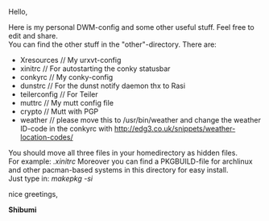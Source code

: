 Hello,

Here is my personal DWM-config and some other useful stuff. Feel free to edit and share.  
You can find the other stuff in the "other"-directory. There are:  
  
* Xresources // My urxvt-config
* xinitrc // For autostarting the conky statusbar
* conkyrc // My conky-config
* dunstrc // For the dunst notify daemon thx to Rasi
* teilerconfig // For Teiler 
* muttrc // My mutt config file
* crypto // Mutt with PGP
* weather // please move this to /usr/bin/weather and change the weather ID-code in
  the conkyrc with http://edg3.co.uk/snippets/weather-location-codes/

You should move all three files in your homedirectory as hidden files.  
For example: *.xinitrc*
Moreover you can find a PKGBUILD-file for archlinux and other pacman-based systems
in this directory for easy install.  
Just type in: *makepkg -si*  

nice greetings,

**Shibumi**
